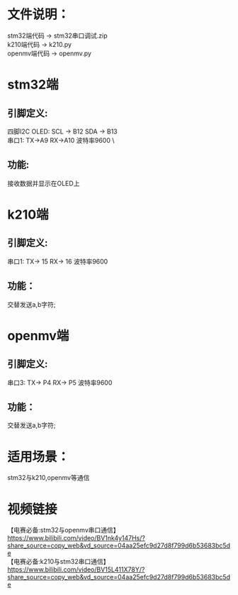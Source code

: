# 文件说明：
   stm32端代码 -> stm32串口调试.zip \
   k210端代码 -> k210.py \
   openmv端代码 -> openmv.py

# stm32端
## 引脚定义:
四脚I2C OLED:   SCL -> B12   SDA -> B13 \
串口1:   TX->A9   RX->A10   波特率9600 			 \
## 功能:
接收数据并显示在OLED上

# k210端
## 引脚定义:
串口1:   TX-> 15   RX-> 16   波特率9600 			 
## 功能： 
交替发送a,b字符;

# openmv端
## 引脚定义:
串口3:   TX-> P4   RX-> P5   波特率9600 			 
## 功能：
交替发送a,b字符;
  
# 适用场景：
stm32与k210,openmv等通信

# 视频链接
【电赛必备:stm32与openmv串口通信】 https://www.bilibili.com/video/BV1nk4y147Hs/?share_source=copy_web&vd_source=04aa25efc9d27d8f799d6b53683bc5de \
【电赛必备:k210与stm32串口通信】 https://www.bilibili.com/video/BV15L411X78Y/?share_source=copy_web&vd_source=04aa25efc9d27d8f799d6b53683bc5de
